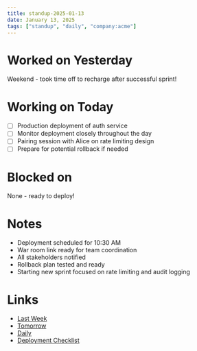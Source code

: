 ```yaml
---
title: standup-2025-01-13
date: January 13, 2025
tags: ["standup", "daily", "company:acme"]
---
```


# Worked on Yesterday

Weekend - took time off to recharge after successful sprint!

# Working on Today

* [ ] Production deployment of auth service
* [ ] Monitor deployment closely throughout the day
* [ ] Pairing session with Alice on rate limiting design
* [ ] Prepare for potential rollback if needed

# Blocked on

None - ready to deploy!

# Notes

* Deployment scheduled for 10:30 AM
* War room link ready for team coordination
* All stakeholders notified
* Rollback plan tested and ready
* Starting new sprint focused on rate limiting and audit logging

# Links

* [Last Week](2025-01-10)
* [Tomorrow](2025-01-14)
* [Daily](../journal/2025-01-13)
* [Deployment Checklist](https://www.notion.so/acme/Deployment-Checklist)
